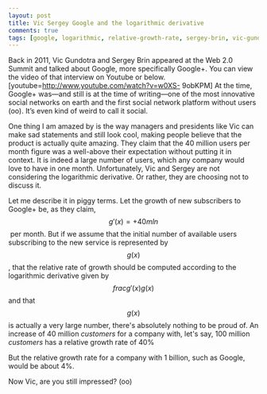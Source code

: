 ```yaml
---
layout: post
title: Vic Sergey Google and the logarithmic derivative
comments: true
tags: [google, logarithmic, relative-growth-rate, sergey-brin, vic-gundotra]
---
```


Back in 2011, Vic Gundotra and Sergey Brin appeared at the Web 2.0 Summit and
talked about Google, more specifically Google+. 
You can view the video of that
interview on Youtube or below. [youtube=http://www.youtube.com/watch?v=w0XS-
9obKPM] At the time, Google+ was—and still is at the time of writing—one of
the most innovative social networks on earth and the first social network
platform without users (oo). It’s even kind of weird to call it social. 

One
thing I am amazed by is the way managers and presidents like Vic can make sad
statements and still look cool, making people believe that the product is
actually quite amazing.  They claim that the 40 million users per month figure
was a well-above their expectation without putting it in context. It is indeed
a large number of users, which any company would love to have in one month.
Unfortunately, Vic and Sergey are not considering the logarithmic derivative.
Or rather, they are choosing not to discuss it. 

Let me describe it in piggy
terms. Let the growth of new subscribers to Google+ be, as they claim, $$ 
g'(x)=+40mln$$ per month. But if we assume that the initial number of available
users subscribing to the new service is represented by $$ g(x)$$, that the
relative rate of growth should be computed according to the logarithmic
derivative given by $$ frac{g'(x)}{g(x)}$$ and that $$ g(x)$$ is
actually a very large number, there's absolutely nothing to be proud of. An
increase of 40 million _customers_ for a company with, let's say, 100 million
_customers_ has a relative growth rate of 40% 

But the relative growth rate for
a company with 1 billion, such as Google, would be about 4%. 

Now Vic, are you still impressed? (oo) 

